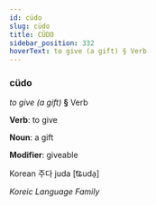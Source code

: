```yaml
---
id: cüdo
slug: cüdo
title: CÜDO
sidebar_position: 332
hoverText: to give (a gift) § Verb
---
```


### cüdo

*to give (a gift)* **§** Verb

**Verb**: to give

**Noun**: a gift

**Modifier**: giveable

Korean 주다 juda [t͡ɕuda̠]

*Koreic Language Family*